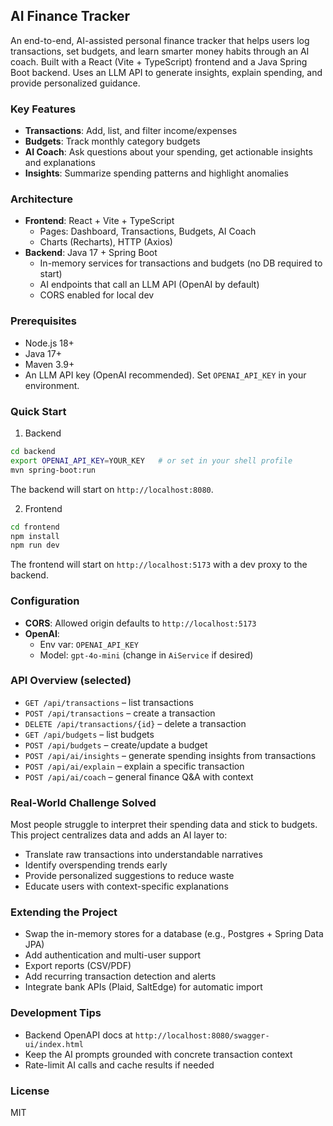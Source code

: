 ## AI Finance Tracker

An end-to-end, AI-assisted personal finance tracker that helps users log transactions, set budgets, and learn smarter money habits through an AI coach. Built with a React (Vite + TypeScript) frontend and a Java Spring Boot backend. Uses an LLM API to generate insights, explain spending, and provide personalized guidance.

### Key Features
- **Transactions**: Add, list, and filter income/expenses
- **Budgets**: Track monthly category budgets
- **AI Coach**: Ask questions about your spending, get actionable insights and explanations
- **Insights**: Summarize spending patterns and highlight anomalies

### Architecture
- **Frontend**: React + Vite + TypeScript
  - Pages: Dashboard, Transactions, Budgets, AI Coach
  - Charts (Recharts), HTTP (Axios)
- **Backend**: Java 17 + Spring Boot
  - In-memory services for transactions and budgets (no DB required to start)
  - AI endpoints that call an LLM API (OpenAI by default)
  - CORS enabled for local dev

### Prerequisites
- Node.js 18+
- Java 17+
- Maven 3.9+
- An LLM API key (OpenAI recommended). Set `OPENAI_API_KEY` in your environment.

### Quick Start
1) Backend

```bash
cd backend
export OPENAI_API_KEY=YOUR_KEY   # or set in your shell profile
mvn spring-boot:run
```

The backend will start on `http://localhost:8080`.

2) Frontend

```bash
cd frontend
npm install
npm run dev
```

The frontend will start on `http://localhost:5173` with a dev proxy to the backend.

### Configuration
- **CORS**: Allowed origin defaults to `http://localhost:5173`
- **OpenAI**:
  - Env var: `OPENAI_API_KEY`
  - Model: `gpt-4o-mini` (change in `AiService` if desired)

### API Overview (selected)
- `GET /api/transactions` – list transactions
- `POST /api/transactions` – create a transaction
- `DELETE /api/transactions/{id}` – delete a transaction
- `GET /api/budgets` – list budgets
- `POST /api/budgets` – create/update a budget
- `POST /api/ai/insights` – generate spending insights from transactions
- `POST /api/ai/explain` – explain a specific transaction
- `POST /api/ai/coach` – general finance Q&A with context

### Real-World Challenge Solved
Most people struggle to interpret their spending data and stick to budgets. This project centralizes data and adds an AI layer to:
- Translate raw transactions into understandable narratives
- Identify overspending trends early
- Provide personalized suggestions to reduce waste
- Educate users with context-specific explanations

### Extending the Project
- Swap the in-memory stores for a database (e.g., Postgres + Spring Data JPA)
- Add authentication and multi-user support
- Export reports (CSV/PDF)
- Add recurring transaction detection and alerts
- Integrate bank APIs (Plaid, SaltEdge) for automatic import

### Development Tips
- Backend OpenAPI docs at `http://localhost:8080/swagger-ui/index.html`
- Keep the AI prompts grounded with concrete transaction context
- Rate-limit AI calls and cache results if needed

### License
MIT


